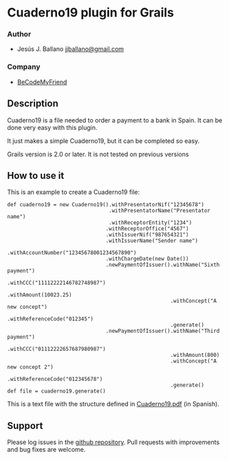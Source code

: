 # Cuaderno19 plugin for Grails

### Author
 - Jesús J. Ballano <jjballano@gmail.com>

### Company
 - <a href="http://becodemyfriend.com">BeCodeMyFriend</a>

## Description 
Cuaderno19 is a file needed to order a payment to a bank in Spain. It can be done very easy with this plugin.

It just makes a simple Cuaderno19, but it can be completed so easy.

Grails version is 2.0 or later. It is not tested on previous versions

## How to use it
This is an example to create a Cuaderno19 file:

<pre><code>def cuaderno19 = new Cuaderno19().withPresentatorNif("12345678")
                                 .withPresentatorName("Presentator name")
                                 .withReceptorEntity("1234")
								.withReceptorOffice("4567")
								.withIssuerNif("987654321")
								.withIssuerName("Sender name")
								.withAccountNumber("12345678001234567890")
								.withChargeDate(new Date())
								.newPaymentOfIssuer().withName("Sixth payment")
													 .withCCC("11112222146782748987")
													 .withAmount(10023.25)
													 .withConcept("A new concept")
													 .withReferenceCode("012345")
													 .generate()
								.newPaymentOfIssuer().withName("Third payment")
													 .withCCC("01112222657687980987")
													 .withAmount(800)
													 .withConcept("A new concept 2")
													 .withReferenceCode("012345678")
													 .generate()
def file = cuaderno19.generate()
</code></pre>

This is a text file with the structure defined in <a href="https://github.com/jjballano/Cuaderno19/blob/master/docs/Cuaderno19.pdf">Cuaderno19.pdf</a> (in Spanish).


## Support

Please log issues in the <a href="https://github.com/jjballano/Cuaderno19/issues">github repository</a>. Pull requests with improvements and bug fixes are welcome.
